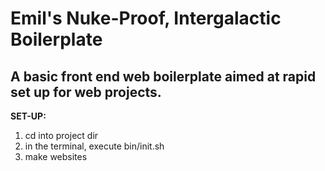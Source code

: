 # Emil's Nuke-Proof, Intergalactic Boilerplate #

## A basic front end web boilerplate aimed at rapid set up for web projects. ##

**SET-UP:**

1. cd into project dir
2. in the terminal, execute bin/init.sh
3. make websites